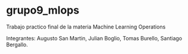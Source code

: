 # grupo9_mlops

Trabajo practico final de la materia Machine Learning Operations

Integrantes:
Augusto San Martin, 
Julian Boglio, 
Tomas Burello, 
Santiago Bergallo.
